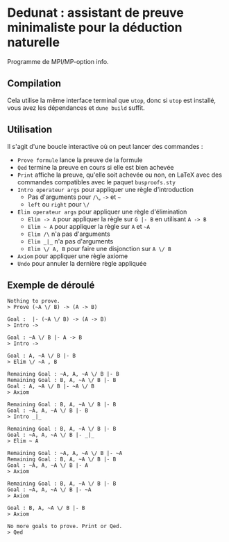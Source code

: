 # Dedunat : assistant de preuve minimaliste pour la déduction naturelle

Programme de MPI/MP-option info.

## Compilation

Cela utilise la même interface terminal que `utop`, donc si `utop` est
installé, vous avez les dépendances et `dune build` suffit.

## Utilisation

Il s'agit d'une boucle interactive où on peut lancer des commandes :

* `Prove formule` lance la preuve de la formule
* `Qed` termine la preuve en cours si elle est bien achevée
* `Print` affiche la preuve, qu'elle soit achevée ou non, en LaTeX avec 
  des commandes compatibles avec le paquet `busproofs.sty`
* `Intro operateur args` pour appliquer une règle d'introduction
    * Pas d'arguments pour `/\`, `->` et `~`
    * `left` ou `right` pour `\/`
* `Elim operateur args` pour appliquer une règle d'élimination
    * `Elim -> A` pour appliquer la règle sur `G |- B` en utilisant `A -> B`
    * `Elim ~ A` pour appliquer la règle sur `A` et `~A`
    * `Elim /\` n'a pas d'arguments
    * `Elim _|_` n'a pas d'arguments
    * `Elim \/ A, B` pour faire une disjonction sur `A \/ B`
* `Axiom` pour appliquer une règle axiome
* `Undo` pour annuler la dernière règle appliquée


## Exemple de déroulé

```
Nothing to prove.
> Prove (~A \/ B) -> (A -> B)

Goal :  |- (~A \/ B) -> (A -> B)
> Intro ->

Goal : ~A \/ B |- A -> B
> Intro ->

Goal : A, ~A \/ B |- B
> Elim \/ ~A , B

Remaining Goal : ~A, A, ~A \/ B |- B
Remaining Goal : B, A, ~A \/ B |- B
Goal : A, ~A \/ B |- ~A \/ B
> Axiom

Remaining Goal : B, A, ~A \/ B |- B
Goal : ~A, A, ~A \/ B |- B
> Intro _|_

Remaining Goal : B, A, ~A \/ B |- B
Goal : ~A, A, ~A \/ B |- _|_
> Elim ~ A

Remaining Goal : ~A, A, ~A \/ B |- ~A
Remaining Goal : B, A, ~A \/ B |- B
Goal : ~A, A, ~A \/ B |- A
> Axiom

Remaining Goal : B, A, ~A \/ B |- B
Goal : ~A, A, ~A \/ B |- ~A
> Axiom

Goal : B, A, ~A \/ B |- B
> Axiom

No more goals to prove. Print or Qed.
> Qed
```
